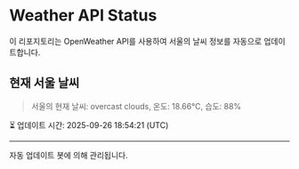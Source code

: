 
# Weather API Status

이 리포지토리는 OpenWeather API를 사용하여 서울의 날씨 정보를 자동으로 업데이트합니다.

## 현재 서울 날씨
> 서울의 현재 날씨: overcast clouds, 온도: 18.66°C, 습도: 88%

⏳ 업데이트 시간: 2025-09-26 18:54:21 (UTC)

---
자동 업데이트 봇에 의해 관리됩니다.
